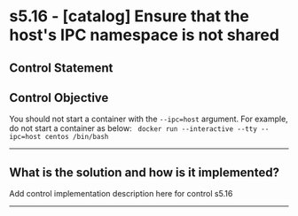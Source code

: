 # s5.16 - \[catalog\] Ensure that the host's IPC namespace is not shared

## Control Statement

## Control Objective

You should not start a container with the `--ipc=host` argument. For example, do not start a container as below:    ```  docker run --interactive --tty --ipc=host centos /bin/bash  ```

______________________________________________________________________

## What is the solution and how is it implemented?

Add control implementation description here for control s5.16

______________________________________________________________________
